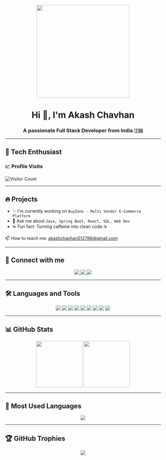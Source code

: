<!-- Banner image -->
<p align="center">
  <img src="https://media.giphy.com/media/WTjXuYA2y4o3UZly3W/giphy.gif" width="300"/>
</p>

<h1 align="center">Hi 👋, I'm Akash Chavhan</h1>
<h3 align="center">A passionate Full Stack Developer from India 🇮🇳</h3>

---

## 🚀 Tech Enthusiast

### 📈 Profile Visits
![Visitor Count](https://komarev.com/ghpvc/?username=AkashChavhan&color=blue)

---

## 🔥 Projects
- ✨ I'm currently working on `BuyZone - Multi Vendor E-Commerce Platform`
- 💬 Ask me about `Java, Spring Boot, React, SQL, Web Dev`
- ☕ Fun fact: Turning caffeine into clean code ☕

📫 How to reach me: [akashchavhan512786@gmail.com](mailto:akashchavhan512786@gmail.com)

---

## 🤝 Connect with me
<p align="center">
  <a href="https://www.linkedin.com/in/akashchavhan" target="_blank">
    <img src="https://img.shields.io/badge/-LinkedIn-blue?style=flat-square&logo=linkedin" />
  </a>
  <a href="https://github.com/AkashChavhan" target="_blank">
    <img src="https://img.shields.io/badge/-GitHub-black?style=flat-square&logo=github" />
  </a>
  <a href="mailto:akashchavhan512786@gmail.com" target="_blank">
    <img src="https://img.shields.io/badge/-Gmail-red?style=flat-square&logo=gmail&logoColor=white" />
  </a>
</p>

---

## 🛠️ Languages and Tools
<p align="center">
  <img src="https://img.shields.io/badge/Java-orange?style=flat-square&logo=java" />
  <img src="https://img.shields.io/badge/SpringBoot-darkgreen?style=flat-square&logo=spring-boot" />
  <img src="https://img.shields.io/badge/React-blue?style=flat-square&logo=react" />
  <img src="https://img.shields.io/badge/MySQL-blue?style=flat-square&logo=mysql" />
  <img src="https://img.shields.io/badge/JavaScript-yellow?style=flat-square&logo=javascript" />
  <img src="https://img.shields.io/badge/HTML5-orange?style=flat-square&logo=html5" />
  <img src="https://img.shields.io/badge/CSS3-blue?style=flat-square&logo=css3" />
  <img src="https://img.shields.io/badge/Bootstrap-purple?style=flat-square&logo=bootstrap" />
  <img src="https://img.shields.io/badge/VSCode-blue?style=flat-square&logo=visual-studio-code" />
</p>

---

## 📊 GitHub Stats
<p align="center">
  <img src="https://github-readme-stats.vercel.app/api?username=AkashChavhan&show_icons=true&theme=dark" height="150"/>
  <img src="https://github-readme-stats.vercel.app/api/top-langs/?username=AkashChavhan&layout=compact&theme=dark" height="150"/>
</p>

---

## 🧠 Most Used Languages
<p align="center">
  <img src="https://github-readme-stats.vercel.app/api/top-langs/?username=AkashChavhan&layout=compact&langs_count=6&theme=radical" />
</p>

---

## 🏆 GitHub Trophies
<p align="center">
  <img src="https://github-profile-trophy.vercel.app/?username=AkashChavhan&theme=darkhub&no-frame=true&column=4"/>
</p>
